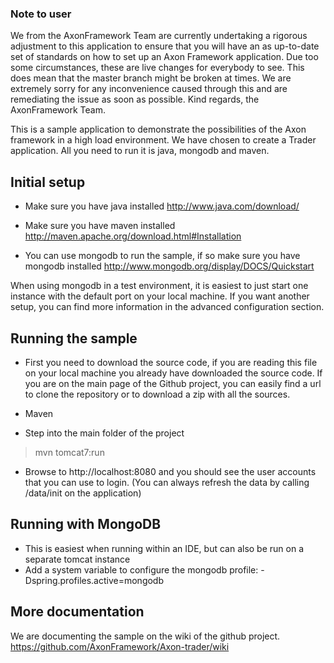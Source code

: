### Note to user
We from the AxonFramework Team are currently undertaking a rigorous adjustment to this application to ensure that you will have an as up-to-date set of standards on how to set up an Axon Framework application. 
Due too some circumstances, these are live changes for everybody to see. This does mean that the master branch might be broken at times. 
We are extremely sorry for any inconvenience caused through this and are remediating the issue as soon as possible. Kind regards, the AxonFramework Team.

This is a sample application to demonstrate the possibilities of the Axon framework in a high load environment. We have chosen to create a Trader application. All you need to run it is java, mongodb and maven.


Initial setup
-------------
- Make sure you have java installed
http://www.java.com/download/

- Make sure you have maven installed
http://maven.apache.org/download.html#Installation

- You can use mongodb to run the sample,  if so make sure you have mongodb installed
http://www.mongodb.org/display/DOCS/Quickstart

When using mongodb in a test environment, it is easiest to just start one instance with the default port on your local machine. If you want another setup, you can find more information in the advanced configuration section.

Running the sample
------------------
- First you need to download the source code, if you are reading this file on your local machine you already have downloaded the source code. If you are on the main page of the Github project, you can easily find a url to clone the repository or to download a zip with all the sources.

* Maven
- Step into the main folder of the project
> mvn tomcat7:run
- Browse to http://localhost:8080 and you should see the user accounts that you can use to login.
(You can always refresh the data by calling /data/init on the application)

Running with MongoDB
--------------------
- This is easiest when running within an IDE, but can also be run on a separate tomcat instance
- Add a system variable to configure the mongodb profile:
    -Dspring.profiles.active=mongodb

More documentation
----------------------
We are documenting the sample on the wiki of the github project.
https://github.com/AxonFramework/Axon-trader/wiki